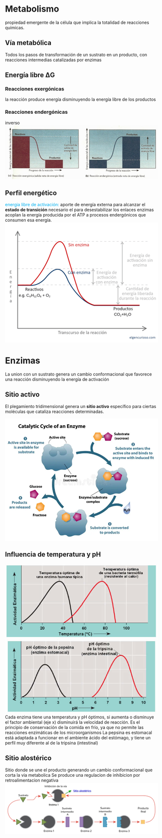 # Metabolismo
propiedad emergente de la célula que implica la totalidad de reacciones químicas.
## Vía metabólica
Todos los pasos de transformación de un sustrato en un producto, con reacciones intermedias catalizadas por enzimas

## Energía libre ΔG
### Reacciones exergónicas 
la reacción produce energía disminuyendo la energía libre de los productos
### Reacciones endergónicas 
inverso
![Reacciones endergonicas y exergonicas](attachments/Reacciones%20endergonicas%20y%20exergonicas.jpg)
## Perfil energético
<font color="#00b0f0">energia libre de activación: </font>aporte de energía externa para alcanzar el **estado de transición** necesario el para desestabilizar los enlaces
enzimas acoplan la energía producida por el ATP a procesos endergónicos que consumen esa energía.
![energia-de-activacion-enzima](attachments/energia-de-activacion-enzima.webp)

# Enzimas
La union con un sustrato genera un cambio conformacional que favorece una reacción disminuyendo la energía de activación
## Sitio activo
El plegamiento tridimensional genera un **sitio activo** específico para ciertas moléculas que cataliza reacciones determinadas.

![ciclo-catalitico](attachments/ciclo-catalitico.webp)
## Influencia de temperatura y pH
![img-14](attachments/img-14.jpg)
![img-13](attachments/img-13.jpg)
Cada enzima tiene una temperatura y pH óptimos, si aumenta o disminuye el factor ambiental (eje x) disminuirá la velocidad de reacción.
Es el principio de conservación de la comida en frío, ya que no permite las reacciones enzimáticas de los microorganismos 
La pepsina es estomacal está adaptada a funcionar en el ambiente ácido del estómago, y tiene un perfil muy diferente al de la tripsina (intestinal)

## Sitio alostérico
Sitio donde se une el producto generando un cambio conformacional que corta la via metabolica
Se produce una regulacion de inhibicion por retroalimentacion negativa
![alosterico](attachments/alosterico.png)
